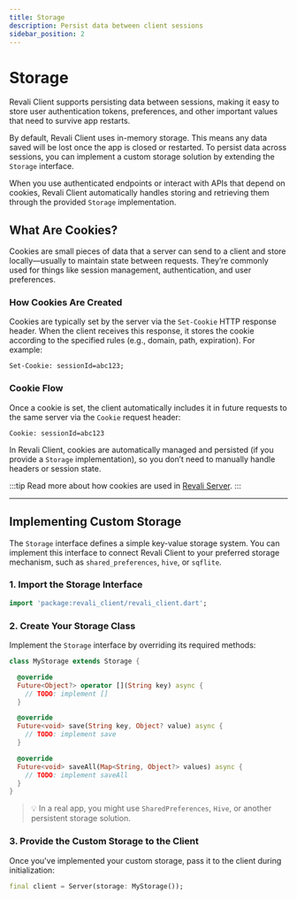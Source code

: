 ```yaml
---
title: Storage
description: Persist data between client sessions
sidebar_position: 2
---
```


# Storage

Revali Client supports persisting data between sessions, making it easy to store user authentication tokens, preferences, and other important values that need to survive app restarts.

By default, Revali Client uses in-memory storage. This means any data saved will be lost once the app is closed or restarted. To persist data across sessions, you can implement a custom storage solution by extending the `Storage` interface.

When you use authenticated endpoints or interact with APIs that depend on cookies, Revali Client automatically handles storing and retrieving them through the provided `Storage` implementation.

## What Are Cookies?

Cookies are small pieces of data that a server can send to a client and store locally—usually to maintain state between requests. They’re commonly used for things like session management, authentication, and user preferences.

### How Cookies Are Created

Cookies are typically set by the server via the `Set-Cookie` HTTP response header. When the client receives this response, it stores the cookie according to the specified rules (e.g., domain, path, expiration). For example:

```http
Set-Cookie: sessionId=abc123;
```

### Cookie Flow

Once a cookie is set, the client automatically includes it in future requests to the same server via the `Cookie` request header:

```http
Cookie: sessionId=abc123
```

In Revali Client, cookies are automatically managed and persisted (if you provide a `Storage` implementation), so you don’t need to manually handle headers or session state.

:::tip
Read more about how cookies are used in [Revali Server][revali-server-cookies].
:::

---

## Implementing Custom Storage

The `Storage` interface defines a simple key-value storage system. You can implement this interface to connect Revali Client to your preferred storage mechanism, such as `shared_preferences`, `hive`, or `sqflite`.

### 1. Import the Storage Interface

```dart
import 'package:revali_client/revali_client.dart';
```

### 2. Create Your Storage Class

Implement the `Storage` interface by overriding its required methods:

```dart
class MyStorage extends Storage {

  @override
  Future<Object?> operator [](String key) async {
    // TODO: implement []
  }

  @override
  Future<void> save(String key, Object? value) async {
    // TODO: implement save
  }

  @override
  Future<void> saveAll(Map<String, Object?> values) async {
    // TODO: implement saveAll
  }
}
```

> 💡 In a real app, you might use `SharedPreferences`, `Hive`, or another persistent storage solution.

### 3. Provide the Custom Storage to the Client

Once you've implemented your custom storage, pass it to the client during initialization:

```dart
final client = Server(storage: MyStorage());
```

[revali-server-cookies]: ../../revali_server/response/cookies.md
